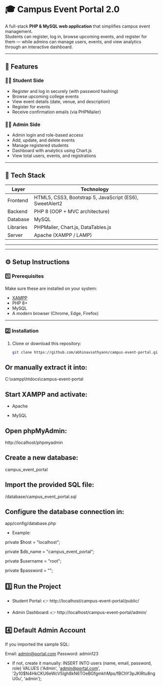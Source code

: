 # 🎓 Campus Event Portal 2.0

A full-stack **PHP & MySQL web application** that simplifies campus event management.  
Students can register, log in, browse upcoming events, and register for them — while admins can manage users, events, and view analytics through an interactive dashboard.

---

## 🚀 Features

### 👩‍🎓 Student Side
- Register and log in securely (with password hashing)
- Browse upcoming college events
- View event details (date, venue, and description)
- Register for events
- Receive confirmation emails (via PHPMailer)

### 🧑‍💼 Admin Side
- Admin login and role-based access
- Add, update, and delete events
- Manage registered students
- Dashboard with analytics using Chart.js
- View total users, events, and registrations

---

## 🧱 Tech Stack

| Layer | Technology |
|--------|-------------|
| Frontend | HTML5, CSS3, Bootstrap 5, JavaScript (ES6), SweetAlert2 |
| Backend | PHP 8 (OOP + MVC architecture) |
| Database | MySQL |
| Libraries | PHPMailer, Chart.js, DataTables.js |
| Server | Apache (XAMPP / LAMP) |

---


---

## ⚙️ Setup Instructions

### 1️⃣ Prerequisites
Make sure these are installed on your system:
- [XAMPP](https://www.apachefriends.org)
- PHP 8+
- MySQL
- A modern browser (Chrome, Edge, Firefox)

---

### 2️⃣ Installation

1. Clone or download this repository:
   ```bash
   git clone https://github.com/abhinavsathyann/campus-event-portal.git

## Or manually extract it into:

C:\xampp\htdocs\campus-event-portal

## Start XAMPP and activate:

- Apache

- MySQL

## Open phpMyAdmin:

http://localhost/phpmyadmin

## Create a new database:

campus_event_portal

## Import the provided SQL file:

/database/campus_event_portal.sql


## Configure the database connection in:

app/config/database.php


- Example:

private $host = "localhost";

private $db_name = "campus_event_portal";

private $username = "root";

private $password = "";


## 3️⃣ Run the Project

- Student Portal:
👉 http://localhost/campus-event-portal/public/

- Admin Dashboard:
👉 http://localhost/campus-event-portal/admin/

## 4️⃣ Default Admin Account
If you imported the sample SQL:

Email: admin@portal.com
Password: admin123

- If not, create it manually:
INSERT INTO users (name, email, password, role)
VALUES ('Admin', 'admin@portal.com', 
'$2y$10$N4HkCKU6eWcV5lgh8kN6TOeBGfgmkhMps/fBChY3pJKlRtu8ngU0u', 'admin');
